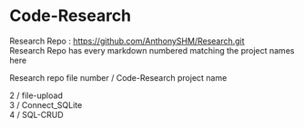 # Code-Research
Research Repo : https://github.com/AnthonySHM/Research.git<br>
Research Repo has every markdown numbered matching the project names here

Research repo file number / Code-Research project name<br>

2 / file-upload<br>
3 / Connect_SQLite<br>
4 / SQL-CRUD<br>
